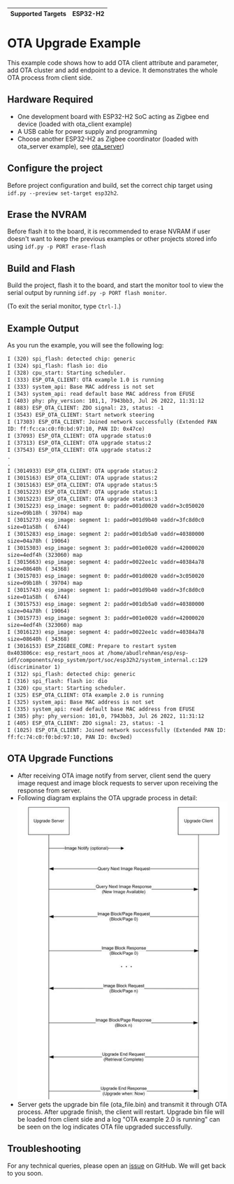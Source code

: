 | Supported Targets | ESP32-H2 |
| ----------------- | -------- |

# OTA Upgrade Example 

This example code shows how to add OTA client attribute and parameter, add OTA cluster and add endpoint to a device. It demonstrates the whole OTA process from client side.

## Hardware Required

* One development board with ESP32-H2 SoC acting as Zigbee end device (loaded with ota_client example)
* A USB cable for power supply and programming
* Choose another ESP32-H2 as Zigbee coordinator (loaded with ota_server example), see [ota_server](../ota_server/))

## Configure the project

Before project configuration and build, set the correct chip target using `idf.py --preview set-target esp32h2`.

## Erase the NVRAM 

Before flash it to the board, it is recommended to erase NVRAM if user doesn't want to keep the previous examples or other projects stored info 
using `idf.py -p PORT erase-flash`

## Build and Flash

Build the project, flash it to the board, and start the monitor tool to view the serial output by running `idf.py -p PORT flash monitor`.

(To exit the serial monitor, type ``Ctrl-]``.)

## Example Output

As you run the example, you will see the following log:

```
I (320) spi_flash: detected chip: generic
I (324) spi_flash: flash io: dio
I (328) cpu_start: Starting scheduler.
I (333) ESP_OTA_CLIENT: OTA example 1.0 is running
I (333) system_api: Base MAC address is not set
I (343) system_api: read default base MAC address from EFUSE
I (403) phy: phy_version: 101,1, 7943bb3, Jul 26 2022, 11:31:12
I (883) ESP_OTA_CLIENT: ZDO signal: 23, status: -1
I (3543) ESP_OTA_CLIENT: Start network steering
I (17303) ESP_OTA_CLIENT: Joined network successfully (Extended PAN ID: ff:fc:ca:c0:f0:bd:97:10, PAN ID: 0x47ce)
I (37093) ESP_OTA_CLIENT: OTA upgrade status:0
I (37313) ESP_OTA_CLIENT: OTA upgrade status:2
I (37543) ESP_OTA_CLIENT: OTA upgrade status:2
.
.
I (3014933) ESP_OTA_CLIENT: OTA upgrade status:2
I (3015163) ESP_OTA_CLIENT: OTA upgrade status:2
I (3015163) ESP_OTA_CLIENT: OTA upgrade status:5
I (3015223) ESP_OTA_CLIENT: OTA upgrade status:1
I (3015223) ESP_OTA_CLIENT: OTA upgrade status:3
I (3015223) esp_image: segment 0: paddr=001d0020 vaddr=3c050020 size=09b18h ( 39704) map
I (3015273) esp_image: segment 1: paddr=001d9b40 vaddr=3fc8d0c0 size=01a58h (  6744) 
I (3015283) esp_image: segment 2: paddr=001db5a0 vaddr=40380000 size=04a78h ( 19064) 
I (3015303) esp_image: segment 3: paddr=001e0020 vaddr=42000020 size=4edf4h (323060) map
I (3015663) esp_image: segment 4: paddr=0022ee1c vaddr=40384a78 size=08640h ( 34368) 
I (3015703) esp_image: segment 0: paddr=001d0020 vaddr=3c050020 size=09b18h ( 39704) map
I (3015743) esp_image: segment 1: paddr=001d9b40 vaddr=3fc8d0c0 size=01a58h (  6744) 
I (3015753) esp_image: segment 2: paddr=001db5a0 vaddr=40380000 size=04a78h ( 19064) 
I (3015773) esp_image: segment 3: paddr=001e0020 vaddr=42000020 size=4edf4h (323060) map
I (3016123) esp_image: segment 4: paddr=0022ee1c vaddr=40384a78 size=08640h ( 34368)
I (3016153) ESP_ZIGBEE_CORE: Prepare to restart system
0x403806ce: esp_restart_noos at /home/abudlrehman/esp/esp-idf/components/esp_system/port/soc/esp32h2/system_internal.c:129 (discriminator 1)
I (312) spi_flash: detected chip: generic
I (316) spi_flash: flash io: dio
I (320) cpu_start: Starting scheduler.
I (325) ESP_OTA_CLIENT: OTA example 2.0 is running
I (325) system_api: Base MAC address is not set
I (335) system_api: read default base MAC address from EFUSE
I (385) phy: phy_version: 101,0, 7943bb3, Jul 26 2022, 11:31:12
I (405) ESP_OTA_CLIENT: ZDO signal: 23, status: -1
I (1025) ESP_OTA_CLIENT: Joined network successfully (Extended PAN ID: ff:fc:74:c0:f0:bd:97:10, PAN ID: 0xc9ed)
```

## OTA Upgrade Functions

 * After receiving OTA image notify from server, client send the query image request and image block requests to server upon receiving the response from server.
 * Following diagram explains the OTA upgrade process in detail:
 ![Zigbee_ota](../zigbee-ota-upgrade-process.png)
 * Server gets the upgrade bin file (ota_file.bin) and transmit it through OTA process. After upgrade finish, the client will restart. Upgrade bin file will be loaded from client side and a log "OTA example 2.0 is running" can be seen on the log indicates OTA file upgraded successfully.

## Troubleshooting

For any technical queries, please open an [issue](https://github.com/espressif/esp-zigbee-sdk/issues) on GitHub. We will get back to you soon.
